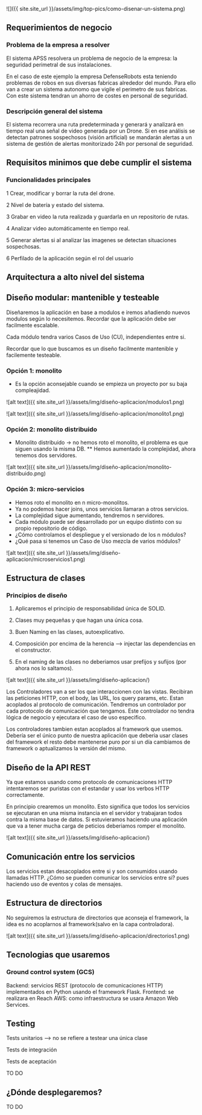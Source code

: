 

![]({{ site.site_url }}/assets/img/top-pics/como-disenar-un-sistema.png)

## Requerimientos de negocio

### Problema de la empresa a resolver

El sistema APSS resolvera un problema de negocio de la empresa: la seguridad perimetral de sus instalaciones.
 
En el caso de este ejemplo la empresa DefenseRobots esta teniendo problemas de robos en sus diversas fabricas alrededor del mundo. Para ello van a crear un sistema autonomo que vigile el perimetro de sus fabricas. Con este sistema tendran un ahorro de costes en personal de seguridad.

### Descripción general del sistema

El sistema recorrera una ruta predeterminada y generará y analizará en tiempo real una señal de video generada por un Drone. Si en ese análisis se detectan patrones sospechosos (visión artificial) se mandarán alertas a un sistema de gestión de alertas monitorizado 24h por personal de seguridad.

## Requisitos minimos que debe cumplir el sistema

### Funcionalidades principales

1 Crear, modificar y borrar la ruta del drone.

2 Nivel de batería y estado del sistema.

3 Grabar en video la ruta realizada y guardarla en un repositorio de rutas.

4 Analizar video automáticamente en tiempo real.

5 Generar alertas si al analizar las imagenes se detectan situaciones sospechosas.

6 Perfilado de la aplicación según el rol del usuario


## Arquitectura a alto nivel del sistema



## Diseño modular: mantenible y testeable

Diseñaremos la aplicación en base a modulos e iremos añadiendo nuevos modulos según lo necesitemos. Recordar que la aplicación debe ser facilmente escalable.

Cada módulo tendra varios Casos de Uso (CU), independientes entre si.

Recordar que lo que buscamos es un diseño facilmente mantenible y facilemente testeable.

### Opción 1: monolito

* Es la opción aconsejable cuando se empieza un proyecto por su baja compleajidad.

![alt text]({{ site.site_url }}/assets/img/diseño-aplicacion/modulos1.png)

![alt text]({{ site.site_url }}/assets/img/diseño-aplicacion/monolito1.png)

### Opción 2: monolito distribuido

* Monolito distribuido → no hemos roto el monolito, el problema es que siguen usando la misma DB.
** Hemos aumentado la complejidad, ahora tenemos dos servidores.

![alt text]({{ site.site_url }}/assets/img/diseño-aplicacion/monolito-distribuido.png)

### Opción 3: micro-servicios

* Hemos roto el monolito en n micro-monolitos.
* Ya no podemos hacer joins, unos servicios llamaran a otros servicios.
* La complejidad sigue aumentando, tendremos n servidores.
* Cada módulo puede ser desarrollado por un equipo distinto con su propio repositorio de código.
* ¿Cómo controlamos el despliegue y el versionado de los n módulos?
* ¿Qué pasa si tenemos un Caso de Uso mezcla de varios módulos?

![alt text]({{ site.site_url }}/assets/img/diseño-aplicacion/microservicios1.png)

## Estructura de clases 

### Principios de diseño

1. Aplicaremos el principio de responsabilidad única de SOLID.

2. Clases muy pequeñas y que hagan una única cosa.

3. Buen Naming en las clases, autoexplicativo.

4. Composición por encima de la herencia --> injectar las dependencias en el constructor.

5. En el naming de las clases no deberiamos usar prefijos y sufijos (por ahora nos lo saltamos).



![alt text]({{ site.site_url }}/assets/img/diseño-aplicacion/)

Los Controladores van a ser los que interaccionen con las vistas. Recibiran las peticiones HTTP, con el body, las URL, los query params, etc. Estan acoplados al protocolo de comunicación. Tendremos un controlador por cada protocolo de comunicación que tengamos. Este controlador no tendra lógica de negocio y ejecutara el caso de uso especifico.

Los controladores tambien estan acoplados al framework que usemos. Debería ser el único punto de nuestra aplicación que deberia usar clases del framework el resto debe mantenerse puro por si un día cambiamos de framework o aptualizamos la versión del mismo.

## Diseño de la API REST

Ya que estamos usando como protocolo de comunicaciones HTTP intentaremos ser puristas con el estandar y usar los verbos HTTP correctamente.

En principio crearemos un monolito. Esto significa que todos los servicios se ejecutaran en una misma instancia en el servidor y trabajaran todos contra la misma base de datos. Si estuvieramos haciendo una aplicación que va a tener mucha carga de peticios deberiamos romper el monolito.

![alt text]({{ site.site_url }}/assets/img/diseño-aplicacion/)

## Comunicación entre los servicios

Los servicios estan desacoplados entre si y son consumidos usando llamadas HTTP. ¿Cómo se pueden comunicar los servicios entre si? pues haciendo uso de eventos y colas de mensajes.


## Estructura de directorios 

No seguiremos la estructura de directorios que aconseja el framework, la idea es no acoplarnos al framework(salvo en la capa controladora).

![alt text]({{ site.site_url }}/assets/img/diseño-aplicacion/directorios1.png)
 
## Tecnologias que usaremos

### Ground control system (GCS)

Backend: servicios REST (protocolo de comunicaciones HTTP) implementados en Python usando el framework Flask.
Frontend: se realizara en Reach 
AWS: como infraestructura se usara Amazon Web Services. 


## Testing

Tests unitarios --> no se refiere a testear una única clase

Tests de integración 

Tests de aceptación

TO DO


## ¿Dónde desplegaremos?

TO DO









